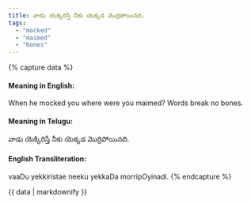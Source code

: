 ```yaml
---
title: వాడు యెక్కిరిస్తే నీకు యెక్కడ మొర్రిపోయినది.
tags:
  - "mocked"
  - "maimed"
  - "bones"
---
```


{% capture data %}
#### Meaning in English:
When he mocked you where were you maimed?
Words break no bones.

#### Meaning in Telugu:
వాడు యెక్కిరిస్తే నీకు యెక్కడ మొర్రిపోయినది.

#### English Transliteration:
vaaDu yekkiristae neeku yekkaDa morripOyinadi.
{% endcapture %}

{{ data | markdownify }}


